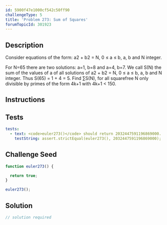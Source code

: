 ```yaml
---
id: 5900f47e1000cf542c50ff90
challengeType: 5
title: 'Problem 273: Sum of Squares'
forumTopicId: 301923
---
```


## Description

<section id='description'>

Consider equations of the form: a2 + b2 = N, 0 ≤ a ≤ b, a, b and N integer.

For N=65 there are two solutions: a=1, b=8 and a=4, b=7. We call S(N) the sum of the values of a of all solutions of a2 + b2 = N, 0 ≤ a ≤ b, a, b and N integer. Thus S(65) = 1 + 4 = 5. Find ∑S(N), for all squarefree N only divisible by primes of the form 4k+1 with 4k+1 &lt; 150.

</section>

## Instructions

<section id='instructions'>

</section>

## Tests

<section id='tests'>

```yml
tests:
  - text: <code>euler273()</code> should return 2032447591196869000.
    testString: assert.strictEqual(euler273(), 2032447591196869000);

```

</section>

## Challenge Seed

<section id='challengeSeed'>

<div id='js-seed'>

```js
function euler273() {

  return true;
}

euler273();
```

</div>

</section>

## Solution

<section id='solution'>

```js
// solution required
```

</section>
